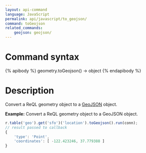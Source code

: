 ```yaml
---
layout: api-command
language: JavaScript
permalink: api/javascript/to_geojson/
command: toGeojson
related_commands:
    geojson: geojson/
---
```

# Command syntax #

{% apibody %}
geometry.toGeojson() &rarr; object
{% endapibody %}

# Description #

Convert a ReQL geometry object to a [GeoJSON][] object.

[GeoJSON]: http://geojson.org

__Example:__ Convert a ReQL geometry object to a GeoJSON object.

```js
r.table('geo').get('sfo')('location').toGeojson().run(conn);
// result passed to callback
{
    'type': 'Point',
    'coordinates': [ -122.423246, 37.779388 ]
}
```
